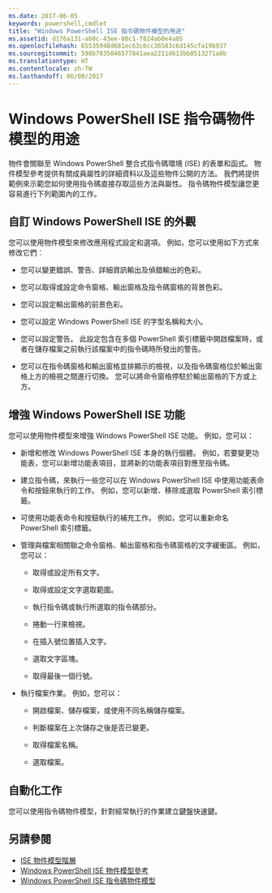 ```yaml
---
ms.date: 2017-06-05
keywords: powershell,cmdlet
title: "Windows PowerShell ISE 指令碼物件模型的用途"
ms.assetid: d176a131-ab0c-43ee-80c1-f824ab8e4a05
ms.openlocfilehash: 65535948d681ec63c6cc36583c6d145cfa19b937
ms.sourcegitcommit: 598b7835046577841aea2211d613bb8513271a8b
ms.translationtype: HT
ms.contentlocale: zh-TW
ms.lasthandoff: 06/08/2017
---
```

# <a name="purpose-of-the-windows-powershell-ise-scripting-object-model"></a>Windows PowerShell ISE 指令碼物件模型的用途
  物件會關聯至 Windows PowerShell 整合式指令碼環境 (ISE) 的表單和函式。 物件模型參考提供有關成員屬性的詳細資料以及這些物件公開的方法。 我們將提供範例來示範您如何使用指令碼直接存取這些方法與屬性。 指令碼物件模型讓您更容易進行下列範圍內的工作。

## <a name="customizing-the-appearance-of-windows-powershell-ise"></a>自訂 Windows PowerShell ISE 的外觀
 您可以使用物件模型來修改應用程式設定和選項。 例如，您可以使用如下方式來修改它們︰

-   您可以變更錯誤、警告、詳細資訊輸出及偵錯輸出的色彩。

-   您可以取得或設定命令窗格、輸出窗格及指令碼窗格的背景色彩。

-   您可以設定輸出窗格的前景色彩。

-   您可以設定 Windows PowerShell ISE 的字型名稱和大小。

-   您可以設定警告。 此設定包含在多個 PowerShell 索引標籤中開啟檔案時，或者在儲存檔案之前執行該檔案中的指令碼時所發出的警告。

-   您可以在指令碼窗格和輸出窗格並排顯示的檢視，以及指令碼窗格位於輸出窗格上方的檢視之間進行切換。 您可以將命令窗格停駐於輸出窗格的下方或上方。

## <a name="enhancing-the-functionality-of-windows-powershell-ise"></a>增強 Windows PowerShell ISE 功能
 您可以使用物件模型來增強 Windows PowerShell ISE 功能。 例如，您可以：

-   新增和修改 Windows PowerShell ISE 本身的執行個體。 例如，若要變更功能表，您可以新增功能表項目，並將新的功能表項目對應至指令碼。

-   建立指令碼，來執行一些您可以在 Windows PowerShell ISE 中使用功能表命令和按鈕來執行的工作。 例如，您可以新增、移除或選取 PowerShell 索引標籤。

-   可使用功能表命令和按鈕執行的補充工作。 例如，您可以重新命名 PowerShell 索引標籤。

-   管理與檔案相關聯之命令窗格、輸出窗格和指令碼窗格的文字緩衝區。 例如，您可以：

    -   取得或設定所有文字。

    -   取得或設定文字選取範圍。

    -   執行指令碼或執行所選取的指令碼部分。

    -   捲動一行來檢視。

    -   在插入號位置插入文字。

    -   選取文字區塊。

    -   取得最後一個行號。

-   執行檔案作業。 例如，您可以：

    -   開啟檔案、儲存檔案，或使用不同名稱儲存檔案。

    -   判斷檔案在上次儲存之後是否已變更。

    -   取得檔案名稱。

    -   選取檔案。

## <a name="automating-tasks"></a>自動化工作
 您可以使用指令碼物件模型，針對經常執行的作業建立鍵盤快速鍵。

## <a name="see-also"></a>另請參閱
- [ISE 物件模型階層](The-ISE-Object-Model-Hierarchy.md) 
- [Windows PowerShell ISE 物件模型參考](Windows-PowerShell-ISE-Object-Model-Reference.md) 
- [Windows PowerShell ISE 指令碼物件模型](The-Windows-PowerShell-ISE-Scripting-Object-Model.md)

  
